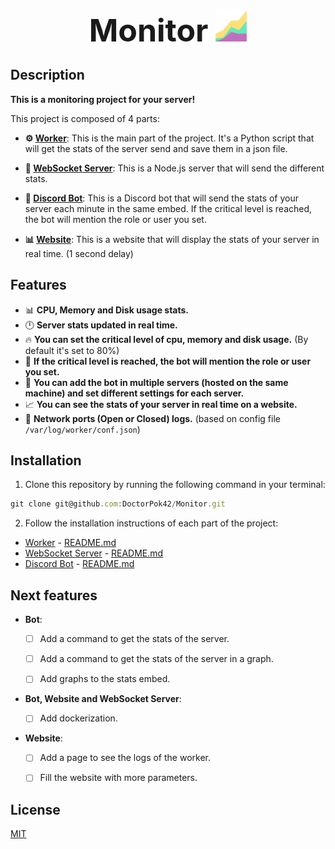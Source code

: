 <div align="center">
    <h1 style="font-size: 50px; font-weight: bold; margin: 0px; padding: 0px;"
    >Monitor <img src="./src/public/favicon.ico" width="50px" height="50px"></h1>
</div>

## Description

<b>This is a monitoring project for your server!</b>

This project is composed of 4 parts:

* **⚙ [Worker](./worker/)**: This is the main part of the project. It's a Python script that will get the stats of the server send and save them in a json file.

* **🔀 [WebSocket Server](./webSocket_server/)**: This is a Node.js server that will send the different stats.

* **🤖 [Discord Bot](./bot/)**: This is a Discord bot that will send the stats of your server each minute in the same embed. If the critical level is reached, the bot will mention the role or user you set.

* **📊 [Website](./pages/)**: This is a website that will display the stats of your server in real time. (1 second delay)

## Features

* 📊 **CPU, Memory and Disk usage stats.**
* 🕛 **Server stats updated in real time.**
* 🔥 **You can set the critical level of cpu, memory and disk usage.** (By default it's set to 80%)
* 🏴 **If the critical level is reached, the bot will mention the role or user you set.**
* 💪 **You can add the bot in multiple servers (hosted on the same machine) and set different settings for each server.**
* 📈 **You can see the stats of your server in real time on a website.**
* 🔀 **Network ports (Open or Closed) logs.** (based on config file `/var/log/worker/conf.json`)

## Installation

1) Clone this repository by running the following command in your terminal:

```js
git clone git@github.com:DoctorPok42/Monitor.git
```

2) Follow the installation instructions of each part of the project:

* [Worker](./worker/) - [README.md](./worker/README.md)
* [WebSocket Server](./webSocket_server/) - [README.md](./webSocket_server/README.md)
* [Discord Bot](./bot/) - [README.md](./bot/README.md)

## Next features

* **Bot**:

  * [ ] Add a command to get the stats of the server.

  * [ ] Add a command to get the stats of the server in a graph.

  * [ ] Add graphs to the stats embed.

* **Bot, Website and WebSocket Server**:

  * [ ] Add dockerization.

* **Website**:

  * [ ] Add a page to see the logs of the worker.

  * [ ] Fill the website with more parameters.

## License

[MIT](https://github.com/DoctorPok42/Monitor/blob/main/LICENSE)
